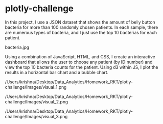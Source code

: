 # plotly-challenge

In this project, I use a JSON dataset that shows the amount of belly button bacteria for more than 100 randomly chosen patients. In each sample, there are numerous types of bacteria, and I just use the top 10 bacterias for each patient.

bacteria.jpg

Using a combination of JavaScript, HTML, and CSS, I create an interactive dashboard that allows the user to choose any patient (by ID number) and view the top 10 bacteria counts for the patient. Using d3 within JS, I plot the results in a horizontal bar chart and a bubble chart.

/Users/krishna/Desktop/Data_Analytics/Homework_RKT/plotly-challenge/Images/visual_1.png

/Users/krishna/Desktop/Data_Analytics/Homework_RKT/plotly-challenge/Images/visual_2.png

/Users/krishna/Desktop/Data_Analytics/Homework_RKT/plotly-challenge/Images/visual_3.png